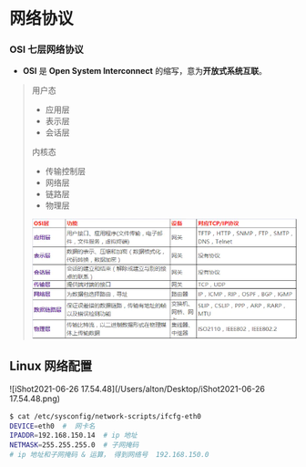 # 网络协议

### OSI 七层网络协议

- **OSI** 是 **Open System Interconnect** 的缩写，意为**开放式系统互联**。

> 用户态
>
> - 应用层
> - 表示层
> - 会话层
>
> 内核态
>
> - 传输控制层
> - 网络层
> - 链路层
> - 物理层
>
> ![img](images/webp.png)

 

## Linux 网络配置

![iShot2021-06-26 17.54.48](/Users/alton/Desktop/iShot2021-06-26 17.54.48.png)

```bash
$ cat /etc/sysconfig/network-scripts/ifcfg-eth0
DEVICE=eth0  #  网卡名
IPADDR=192.168.150.14  # ip 地址
NETMASK=255.255.255.0  # 子网掩码
# ip 地址和子网掩码 & 运算， 得到网络号  192.168.150.0
```



